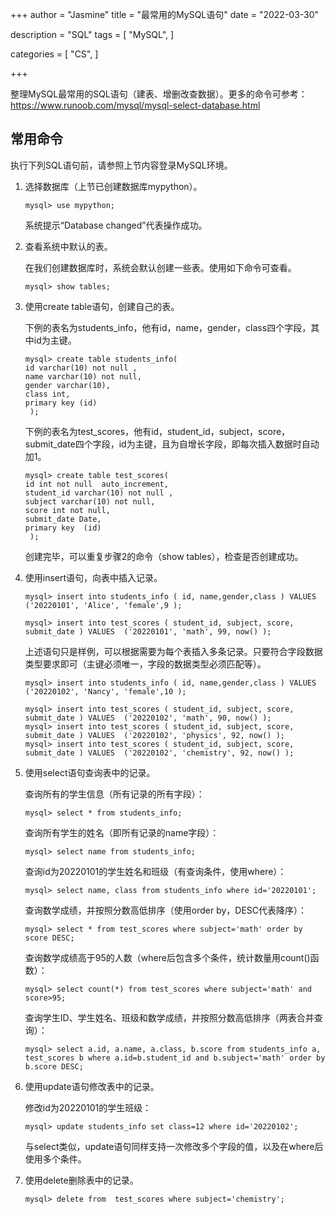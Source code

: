+++
author = "Jasmine"
title = "最常用的MySQL语句"
date = "2022-03-30"

description = "SQL"
tags = [
    "MySQL",
]

categories = [
    "CS",
   ]

+++

整理MySQL最常用的SQL语句（建表、增删改查数据）。更多的命令可参考：https://www.runoob.com/mysql/mysql-select-database.html

<!--more-->

## 常用命令

执行下列SQL语句前，请参照上节内容登录MySQL环境。

1. 选择数据库（上节已创建数据库mypython）。
   
   ```mysql
   mysql> use mypython;
   ```
   
   系统提示“Database changed”代表操作成功。
   
2. 查看系统中默认的表。

   在我们创建数据库时，系统会默认创建一些表。使用如下命令可查看。

   ```mysql
   mysql> show tables;
   ```

   

3. 使用create table语句，创建自己的表。

   下例的表名为students_info，他有id，name，gender，class四个字段，其中id为主键。

   ```mysql
   mysql> create table students_info(
   id varchar(10) not null ,
   name varchar(10) not null,
   gender varchar(10),
   class int,
   primary key (id)
    );
   ```

   下例的表名为test_scores，他有id，student_id，subject，score，submit_date四个字段，id为主键，且为自增长字段，即每次插入数据时自动加1。

   ```mysql
   mysql> create table test_scores(
   id int not null  auto_increment,
   student_id varchar(10) not null ,
   subject varchar(10) not null,
   score int not null,
   submit_date Date,
   primary key  (id)
    );
   ```

   创建完毕，可以重复步骤2的命令（show tables），检查是否创建成功。

   

4. 使用insert语句，向表中插入记录。

   ```mysql
   mysql> insert into students_info ( id, name,gender,class ) VALUES  ('20220101', 'Alice', 'female',9 );
   ```

   ```mysql
   mysql> insert into test_scores ( student_id, subject, score, submit_date ) VALUES  ('20220101', 'math', 99, now() );
   ```

   上述语句只是样例，可以根据需要为每个表插入多条记录。只要符合字段数据类型要求即可（主键必须唯一，字段的数据类型必须匹配等）。

   ```mysql
   mysql> insert into students_info ( id, name,gender,class ) VALUES  ('20220102', 'Nancy', 'female',10 );
   
   mysql> insert into test_scores ( student_id, subject, score, submit_date ) VALUES  ('20220102', 'math', 90, now() );
   mysql> insert into test_scores ( student_id, subject, score, submit_date ) VALUES  ('20220102', 'physics', 92, now() );
   mysql> insert into test_scores ( student_id, subject, score, submit_date ) VALUES  ('20220102', 'chemistry', 92, now() );
   ```

   

5. 使用select语句查询表中的记录。

   查询所有的学生信息（所有记录的所有字段）：

   ```mysql
   mysql> select * from students_info;
   ```

   查询所有学生的姓名（即所有记录的name字段）：

   ```mysql
   mysql> select name from students_info;
   ```

   查询id为20220101的学生姓名和班级（有查询条件，使用where）：

   ```mysql
   mysql> select name, class from students_info where id='20220101';
   ```

   查询数学成绩，并按照分数高低排序（使用order by，DESC代表降序）：

   ```mysql
   mysql> select * from test_scores where subject='math' order by score DESC;
   ```

   查询数学成绩高于95的人数（where后包含多个条件，统计数量用count()函数）：

   ```mysql
   mysql> select count(*) from test_scores where subject='math' and score>95;
   ```

   查询学生ID、学生姓名、班级和数学成绩，并按照分数高低排序（两表合并查询）：

   ```mysql
   mysql> select a.id, a.name, a.class, b.score from students_info a, test_scores b where a.id=b.student_id and b.subject='math' order by b.score DESC;
   ```

   

6. 使用update语句修改表中的记录。

   修改id为20220101的学生班级：

   ```mysql
   mysql> update students_info set class=12 where id='20220102';
   ```

   与select类似，update语句同样支持一次修改多个字段的值，以及在where后使用多个条件。

   

7. 使用delete删除表中的记录。

   ```mysql
   mysql> delete from  test_scores where subject='chemistry';
   ```

   



   
